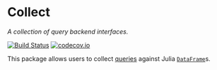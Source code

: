 # Collect
*A collection of query backend interfaces.*

[![Build Status](https://travis-ci.org/davidagold/Collect.jl.svg?branch=master)](https://travis-ci.org/davidagold/Collect.jl)
[![codecov.io](http://codecov.io/github/davidagold/Collect.jl/coverage.svg?branch=master)](http://codecov.io/github/davidagold/Collect.jl?branch=master)

This package allows users to collect [queries](https://github.com/davidagold/StructuredQueries.jl) against Julia [`DataFrame`](https://github.com/JuliaStats/DataFrames.jl)s.
